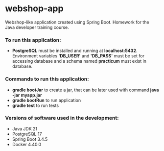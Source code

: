 # webshop-app
Webshop-like application created using Spring Boot. Homework for the Java developer training course.

### **To run this application:**
* **PostgreSQL** must be installed and running at **localhost:5432**.
  Environment variables **'DB_USER'** and **'DB_PASS'** must be set for accessing database and a schema named **practicum** must exist in database.

### **Commands to run this application:**
* **gradle bootJar** to create a jar, that can be later used with command **java -jar myapp.jar**
* **gradle bootRun** to run application
* **gradle test** to run tests

### Versions of software used in the development:
* Java JDK 21
* PostgreSQL 17
* Spring Boot 3.4.5
* Docker 4.40.0